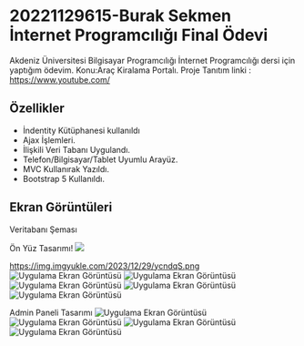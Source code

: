 
# 20221129615-Burak Sekmen İnternet Programcılığı Final Ödevi

Akdeniz Üniversitesi Bilgisayar Programcılığı İnternet Programcılığı dersi için yaptığım ödevim.
Konu:Araç Kiralama Portalı. Proje Tanıtım linki : https://www.youtube.com/


## Özellikler

- İndentity Kütüphanesi kullanıldı
- Ajax İşlemleri.
- İlişkili Veri Tabanı Uygulandı.
- Telefon/Bilgisayar/Tablet Uyumlu Arayüz.
- MVC Kullanırak Yazıldı.
- Bootstrap 5 Kullanıldı.


  
## Ekran Görüntüleri
Veritabanı Şeması



Ön Yüz Tasarımı!
<img src="https://i.hizliresim.com/opjgrx9.png](https://github.com/BurakSekmenn/BurakSekmen_internet_programciligi_vize_odevi/assets/119975890/843c9414-784c-473f-85b9-7853267fa194)">


https://img.imgyukle.com/2023/12/29/ycndqS.png
![Uygulama Ekran Görüntüsü](https://img.imgyukle.com/2023/12/29/ycndqS.png)
![Uygulama Ekran Görüntüsü](https://img.imgyukle.com/2023/12/29/ycJP0b.png)
![Uygulama Ekran Görüntüsü](https://img.imgyukle.com/2023/12/29/ycnALG.png)
![Uygulama Ekran Görüntüsü](https://img.imgyukle.com/2023/12/29/ycn4bH.jpeg)
![Uygulama Ekran Görüntüsü](https://img.imgyukle.com/2023/12/29/ycn7of.jpeg)

Admin Paneli Tasarımı
![Uygulama Ekran Görüntüsü](https://img.imgyukle.com/2023/12/29/ycnfg1.jpeg)
![Uygulama Ekran Görüntüsü](https://img.imgyukle.com/2023/12/29/ycnbDU.jpeg)
![Uygulama Ekran Görüntüsü](https://img.imgyukle.com/2023/12/29/ycn9QA.jpeg)
![Uygulama Ekran Görüntüsü](https://img.imgyukle.com/2023/12/29/ycnZ5o.jpeg)
